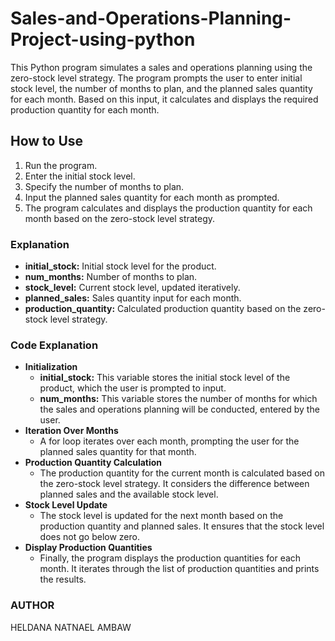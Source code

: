 # Sales-and-Operations-Planning-Project-using-python

This Python program simulates a sales and operations planning using the zero-stock level strategy. The program prompts the user to enter initial stock level, the number of months to plan, and the planned sales quantity for each month. Based on this input, it calculates and displays the required production quantity for each month.

## How to Use
1. Run the program.
2. Enter the initial stock level.
3. Specify the number of months to plan.
4. Input the planned sales quantity for each month as prompted.
5. The program calculates and displays the production quantity for each month based on the zero-stock level strategy.

### Explanation
- **initial_stock:** Initial stock level for the product.
- **num_months:** Number of months to plan.
- **stock_level:** Current stock level, updated iteratively.
- **planned_sales:** Sales quantity input for each month.
- **production_quantity:** Calculated production quantity based on the zero-stock level strategy.

### Code Explanation
- **Initialization**
  - **initial_stock:** This variable stores the initial stock level of the product, which the user is prompted to input.
  - **num_months:** This variable stores the number of months for which the sales and operations planning will be conducted, entered by the user.
- **Iteration Over Months**
  - A for loop iterates over each month, prompting the user for the planned sales quantity for that month.
- **Production Quantity Calculation**
  - The production quantity for the current month is calculated based on the zero-stock level strategy. It considers the difference between planned sales and the available stock level.
- **Stock Level Update**
  - The stock level is updated for the next month based on the production quantity and planned sales. It ensures that the stock level does not go below zero.
- **Display Production Quantities**
  - Finally, the program displays the production quantities for each month. It iterates through the list of production quantities and prints the results.

### AUTHOR
HELDANA NATNAEL AMBAW
